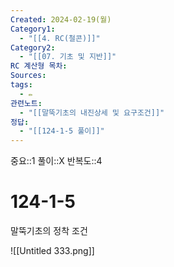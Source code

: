 ```yaml
---
Created: 2024-02-19(월)
Category1:
  - "[[4. RC(철콘)]]"
Category2:
  - "[[07. 기초 및 지반]]"
RC 계산형 목차: 
Sources: 
tags:
  - ✏️
관련노트:
  - "[[말뚝기초의 내진상세 및 요구조건]]"
정답:
  - "[[124-1-5 풀이]]"
---
```

중요::1
풀이::X
반복도::4
#  124-1-5


말뚝기초의 정착 조건

![[Untitled 333.png]]